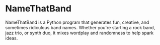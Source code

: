 # NameThatBand
NameThatBand is a Python program that generates fun, creative, and sometimes ridiculous band names. Whether you're starting a rock band, jazz trio, or synth duo, it mixes wordplay and randomness to help spark ideas.
